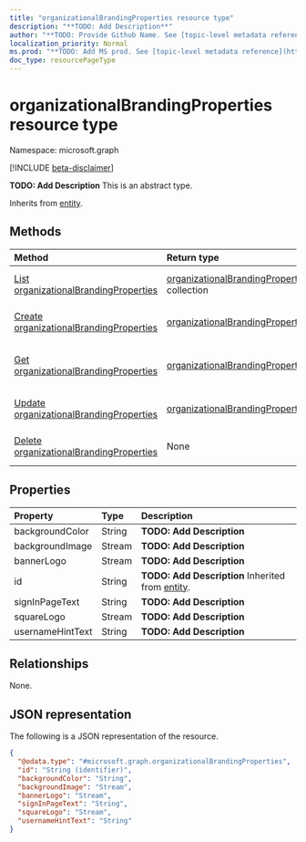 ```yaml
---
title: "organizationalBrandingProperties resource type"
description: "**TODO: Add Description**"
author: "**TODO: Provide Github Name. See [topic-level metadata reference](https://msgo.azurewebsites.net/add/document/guidelines/metadata.html#topic-level-metadata)**"
localization_priority: Normal
ms.prod: "**TODO: Add MS prod. See [topic-level metadata reference](https://msgo.azurewebsites.net/add/document/guidelines/metadata.html#topic-level-metadata)**"
doc_type: resourcePageType
---
```


# organizationalBrandingProperties resource type

Namespace: microsoft.graph

[!INCLUDE [beta-disclaimer](../../includes/beta-disclaimer.md)]

**TODO: Add Description**
This is an abstract type.


Inherits from [entity](../resources/entity.md).

## Methods
|Method|Return type|Description|
|:---|:---|:---|
|[List organizationalBrandingProperties](../api/organizationalbrandingproperties-list.md)|[organizationalBrandingProperties](../resources/organizationalbrandingproperties.md) collection|Get a list of the [organizationalBrandingProperties](../resources/organizationalbrandingproperties.md) objects and their properties.|
|[Create organizationalBrandingProperties](../api/organizationalbrandingproperties-create.md)|[organizationalBrandingProperties](../resources/organizationalbrandingproperties.md)|Create a new [organizationalBrandingProperties](../resources/organizationalbrandingproperties.md) object.|
|[Get organizationalBrandingProperties](../api/organizationalbrandingproperties-get.md)|[organizationalBrandingProperties](../resources/organizationalbrandingproperties.md)|Read the properties and relationships of an [organizationalBrandingProperties](../resources/organizationalbrandingproperties.md) object.|
|[Update organizationalBrandingProperties](../api/organizationalbrandingproperties-update.md)|[organizationalBrandingProperties](../resources/organizationalbrandingproperties.md)|Update the properties of an [organizationalBrandingProperties](../resources/organizationalbrandingproperties.md) object.|
|[Delete organizationalBrandingProperties](../api/organizationalbrandingproperties-delete.md)|None|Deletes an [organizationalBrandingProperties](../resources/organizationalbrandingproperties.md) object.|

## Properties
|Property|Type|Description|
|:---|:---|:---|
|backgroundColor|String|**TODO: Add Description**|
|backgroundImage|Stream|**TODO: Add Description**|
|bannerLogo|Stream|**TODO: Add Description**|
|id|String|**TODO: Add Description** Inherited from [entity](../resources/entity.md).|
|signInPageText|String|**TODO: Add Description**|
|squareLogo|Stream|**TODO: Add Description**|
|usernameHintText|String|**TODO: Add Description**|

## Relationships
None.

## JSON representation
The following is a JSON representation of the resource.
<!-- {
  "blockType": "resource",
  "keyProperty": "id",
  "@odata.type": "microsoft.graph.organizationalBrandingProperties",
  "baseType": "microsoft.graph.entity",
  "openType": false
}
-->
``` json
{
  "@odata.type": "#microsoft.graph.organizationalBrandingProperties",
  "id": "String (identifier)",
  "backgroundColor": "String",
  "backgroundImage": "Stream",
  "bannerLogo": "Stream",
  "signInPageText": "String",
  "squareLogo": "Stream",
  "usernameHintText": "String"
}
```

